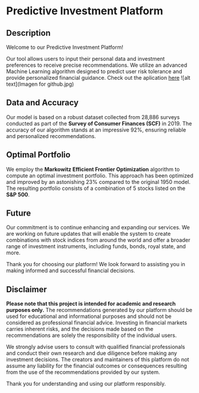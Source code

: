 # Predictive Investment Platform

## Description

Welcome to our Predictive Investment Platform! 

Our tool allows users to input their personal data and investment preferences to receive precise recommendations. 
We utilize an advanced Machine Learning algorithm designed to predict user risk tolerance and provide personalized financial guidance.
Check out the aplication [here](https://roboadvisor.streamlit.app/)
![alt text](Imagen for github.jpg)


## Data and Accuracy

Our model is based on a robust dataset collected from 28,886 surveys conducted as part of the **Survey of Consumer Finances (SCF)** in 2019. The accuracy of our algorithm stands at an impressive 92%, ensuring reliable and personalized recommendations.

## Optimal Portfolio

We employ the **Markowitz Efficient Frontier Optimization** algorithm to compute an optimal investment portfolio. This approach has been optimized and improved by an astonishing 23% compared to the original 1950 model. The resulting portfolio consists of a combination of 5 stocks listed on the **S&P 500**.

## Future

Our commitment is to continue enhancing and expanding our services. We are working on future updates that will enable the system to create combinations with stock indices from around the world and offer a broader range of investment instruments, including funds, bonds, royal state, and more.

Thank you for choosing our platform! We look forward to assisting you in making informed and successful financial decisions.

## Disclaimer

**Please note that this project is intended for academic and research purposes only.** The recommendations generated by our platform should be used for educational and informational purposes and should not be considered as professional financial advice. Investing in financial markets carries inherent risks, and the decisions made based on the recommendations are solely the responsibility of the individual users.

We strongly advise users to consult with qualified financial professionals and conduct their own research and due diligence before making any investment decisions. The creators and maintainers of this platform do not assume any liability for the financial outcomes or consequences resulting from the use of the recommendations provided by our system.

Thank you for understanding and using our platform responsibly.

